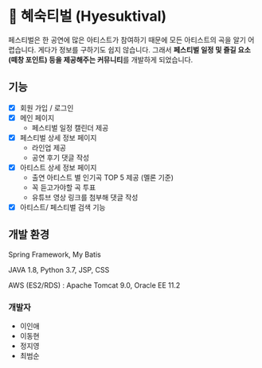 # 🎸 혜숙티벌 (Hyesuktival)
페스티벌은 한 공연에 많은 아티스트가 참여하기 때문에 모든 아티스트의 곡을 알기 어렵습니다.
게다가 정보를 구하기도 쉽지 않습니다. 
그래서 **페스티벌 일정 및 즐길 요소(떼창 포인트) 등을 제공해주는 커뮤니티**를 개발하게 되었습니다.

## 기능
+ [x] 회원 가입 / 로그인
+ [x] 메인 페이지 
  + 페스티벌 일정 캘린더 제공
+ [x] 페스티벌 상세 정보 페이지 
  + 라인업 제공
  + 공연 후기 댓글 작성
+ [x] 아티스트 상세 정보 페이지
  + 출연 아티스트 별 인기곡 TOP 5 제공 (멜론 기준)
  + 꼭 듣고가야할 곡 투표 
  + 유튜브 영상 링크를 첨부해 댓글 작성
+ [x] 아티스트/ 페스티벌 검색 기능

## 개발 환경
Spring Framework, My Batis

JAVA 1.8, Python 3.7, JSP, CSS

AWS (ES2/RDS) : Apache Tomcat 9.0, Oracle EE 11.2

### 개발자
+ 이인애
+ 이동현
+ 정지영
+ 최범순
